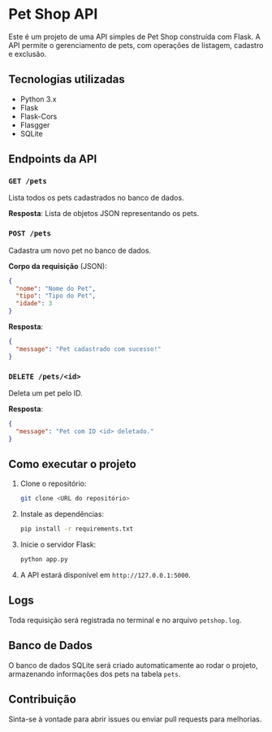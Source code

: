 
# Pet Shop API

Este é um projeto de uma API simples de Pet Shop construída com Flask. A API permite o gerenciamento de pets, com operações de listagem, cadastro e exclusão.

## Tecnologias utilizadas
- Python 3.x
- Flask
- Flask-Cors
- Flasgger
- SQLite

## Endpoints da API

### `GET /pets`
Lista todos os pets cadastrados no banco de dados.

**Resposta**: Lista de objetos JSON representando os pets.

### `POST /pets`
Cadastra um novo pet no banco de dados.

**Corpo da requisição** (JSON):
```json
{
  "nome": "Nome do Pet",
  "tipo": "Tipo do Pet",
  "idade": 3
}
```

**Resposta**:
```json
{
  "message": "Pet cadastrado com sucesso!"
}
```

### `DELETE /pets/<id>`
Deleta um pet pelo ID.

**Resposta**:
```json
{
  "message": "Pet com ID <id> deletado."
}
```

## Como executar o projeto

1. Clone o repositório:
    ```bash
    git clone <URL do repositório>
    ```

2. Instale as dependências:
    ```bash
    pip install -r requirements.txt
    ```

3. Inicie o servidor Flask:
    ```bash
    python app.py
    ```

4. A API estará disponível em `http://127.0.0.1:5000`.

## Logs

Toda requisição será registrada no terminal e no arquivo `petshop.log`.

## Banco de Dados

O banco de dados SQLite será criado automaticamente ao rodar o projeto, armazenando informações dos pets na tabela `pets`.

## Contribuição

Sinta-se à vontade para abrir issues ou enviar pull requests para melhorias.
